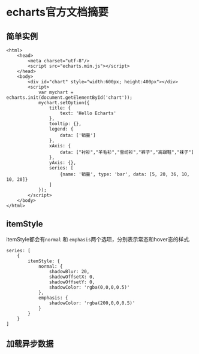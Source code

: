 echarts官方文档摘要
===

简单实例
---

    <html>
        <head>
            <meta charset="utf-8"/>
            <script src="echarts.min.js"></script>
        </head>
        <body>
            <div id="chart" style="width:600px; height:400px"></div>
            <script>
                var mychart = echarts.init(document.getElementById('chart'));
                mychart.setOption({
                    title: {
                        text: 'Hello Echarts'
                    },
                    tooltip: {},
                    legend: {
                        data: ['销量']
                    },
                    xAxis: {
                        data: ["衬衫","羊毛衫","雪纺衫","裤子","高跟鞋","袜子"]
                    },
                    yAxis: {},
                    series: [
                        {name: '销量', type: 'bar', data: [5, 20, 36, 10, 10, 20]}
                    ]
                });
            </script>
        </body>
    </html>

itemStyle
---
itemStyle都会有`normal` 和 `emphasis`两个选项，分别表示常态和hover态的样式.

    series: [
        {
            itemStyle: {
                normal: {
                    shadowBlur: 20,
                    shadowOffsetX: 0,
                    shadowOffsetY: 0,
                    shadowColor: 'rgba(0,0,0,0.5)'
                },
                emphasis: {
                    shadowColor: 'rgba(200,0,0,0.5)'
                }
            }
        }
    ]

加载异步数据
---

